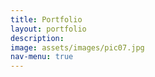 ```yaml
---
title: Portfolio
layout: portfolio
description: 
image: assets/images/pic07.jpg
nav-menu: true
---
```


